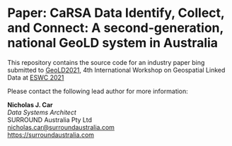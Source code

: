 # Paper: CaRSA Data Identify, Collect, and Connect: A second-generation, national GeoLD system in Australia
This repository contains the source code for an industry paper bing submitted to [GeoLD2021](https://dice-group.github.io/GeoLD2021/), 4th International Workshop on Geospatial Linked Data at [ESWC 2021](https://2021.eswc-conferences.org/)

Please contact the following lead author for more information:

**Nicholas J. Car**  
*Data Systems Architect*  
SURROUND Australia Pty Ltd  
<nicholas.car@surroundaustralia.com>  
<https://surroundaustralia.com>